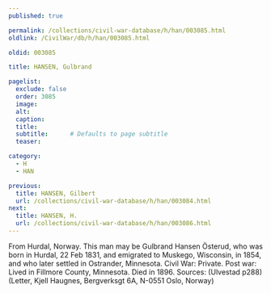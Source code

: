 ```yaml
---
published: true

permalink: /collections/civil-war-database/h/han/003085.html
oldlink: /CivilWar/db/h/han/003085.html

oldid: 003085

title: HANSEN, Gulbrand

pagelist:
  exclude: false
  order: 3085
  image: 
  alt:
  caption:
  title:
  subtitle:      # Defaults to page subtitle
  teaser:

category: 
  - H 
  - HAN

previous:
  title: HANSEN, Gilbert
  url: /collections/civil-war-database/h/han/003084.html  
next:
  title: HANSEN, H.
  url: /collections/civil-war-database/h/han/003086.html   
---
```

From Hurdal, Norway. This man may be Gulbrand Hansen &Ouml;sterud, who was born in Hurdal, 22 Feb 1831, and emigrated to Muskego, Wisconsin, in 1854, and who later settled in Ostrander, Minnesota. Civil War: Private. Post war: Lived in Fillmore County, Minnesota. Died in 1896. Sources: (Ulvestad p288) (Letter, Kjell Haugnes, Bergverksgt 6A, N-0551 Oslo, Norway)